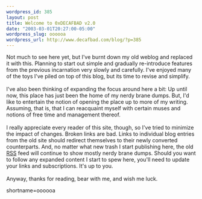 ```yaml
--- 
wordpress_id: 385
layout: post
title: Welcome to 0xDECAFBAD v2.0
date: "2003-03-01T20:27:00-05:00"
wordpress_slug: oooooa
wordpress_url: http://www.decafbad.com/blog/?p=385
---
```

Not much to see here yet, but I've burnt down my old weblog and
replaced it with this.  Planning to start out simple and gradually
re-introduce features from the previous incarnation very slowly and
carefully.  I've enjoyed many of the toys I've piled on top of this
blog, but its time to revise and simplify.
<br /><br />
I've also been thinking of expanding the focus around here a bit: Up
until now, this place has just been the home of my nerdy brane dumps.
But, I'd like to entertain the notion of opening the place up to more
of my writing.  Assuming, that is, that I can reacquaint myself with
certain muses and notions of free time and management thereof.
<br /><br />
I really appreciate every reader of this site, though, so I've tried
to minimize the impact of changes.  Broken links are bad.  Links to
individual blog entries from the old site should redirect themselves
to their newly converted counterparts.  And, no matter what new trash
I start publishing here, the old <a href="http://www.decafbad.com/twiki/bin/view/Main/RSS">RSS</a> feed will continue to show mostly
nerdy brane dumps.  Should you want to follow any expanded content I
start to spew here, you'll need to update your links and
subscriptions.  It's up to you.
<br /><br />
Anyway, thanks for reading, bear with me, and wish me luck.
<!--more-->
shortname=oooooa
